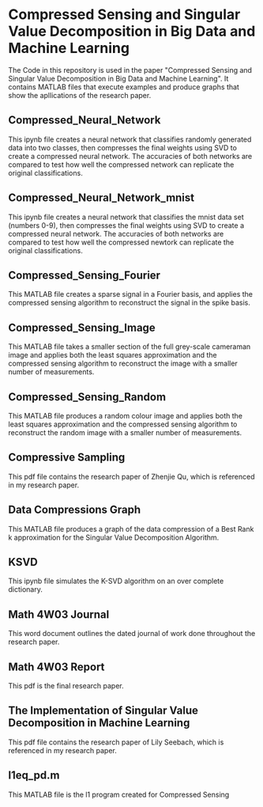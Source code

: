 # Compressed Sensing and Singular Value Decomposition in Big Data and Machine Learning
The Code in this repository is used in the paper "Compressed Sensing and Singular Value Decomposition in Big Data and Machine Learning". It contains MATLAB files that execute examples and produce graphs that show the apllications of the research paper.

## Compressed_Neural_Network
This ipynb file creates a neural network that classifies randomly generated data into two classes, then compresses the final weights using SVD to create a compressed neural network. The accuracies of both networks are compared to test how well the compressed network can replicate the original classifications.

## Compressed_Neural_Network_mnist
This ipynb file creates a neural network that classifies the mnist data set (numbers 0-9), then compresses the final weights using SVD to create a compressed neural network. The accuracies of both networks are compared to test how well the compressed newtork can replicate the original classifications.

## Compressed_Sensing_Fourier
This MATLAB file creates a sparse signal in a Fourier basis, and applies the compressed sensing algorithm to reconstruct the signal in the spike basis.

## Compressed_Sensing_Image
This MATLAB file takes a smaller section of the full grey-scale cameraman image and applies both the least squares approximation and the compressed sensing algorithm to reconstruct the image with a smaller number of measurements.

## Compressed_Sensing_Random
This MATLAB file produces a random colour image and applies both the least squares approximation and the compressed sensing algorithm to reconstruct the random image with a smaller number of measurements.

## Compressive Sampling
This pdf file contains the research paper of Zhenjie Qu, which is referenced in my research paper.

## Data Compressions Graph
This MATLAB file produces a graph of the data compression of a Best Rank k approximation for the Singular Value Decomposition Algorithm.

## KSVD
This ipynb file simulates the K-SVD algorithm on an over complete dictionary.

## Math 4W03 Journal
This word document outlines the dated journal of work done throughout the research paper.

## Math 4W03 Report
This pdf is the final research paper.

## The Implementation of Singular Value Decomposition in Machine Learning
This pdf file contains the research paper of Lily Seebach, which is referenced in my research paper.

## l1eq_pd.m
This MATLAB file is the l1 program created for Compressed Sensing
